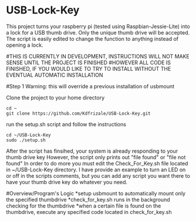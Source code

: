 # USB-Lock-Key
This project turns your raspberry pi (tested using Raspbian-Jessie-Lite) into a lock for a USB thumb drive.  Only the unique thumb drive will be accepted.  The script is easily edited to change the function to anything instead of opening a lock.  

#THIS IS CURRENTLY IN DEVELOPMENT, INSTRUCTIONS WILL NOT MAKE SENSE UNTIL THE PROJECT IS FINISHED
#HOWEVER ALL CODE IS FINISHED, IF YOU WOULD LIKE TO TRY TO INSTALL WITHOUT THE EVENTUAL AUTOMATIC INSTALLATION

#Step 1
Warning: this will override a previous installation of usbmount

Clone the project to your home directory

```
cd ~
git clone https://github.com/Kdfrizale/USB-Lock-Key.git
```

run the setup.sh script and follow the instructions
```
cd ~/USB-Lock-Key
sudo ./setup.sh 
```

After the script has finsihed, your system is already responding to your thumb drive key
However, the script only prints out "file found" or "file not found"
In order to do more you must edit the Check_For_Key.sh file located in ~/USB-Lock-Key directory.
I have provide an example to turn an LED on or off in the scripts comments, but you can add any script
you want there to have your thumb drive key do whatever you need. 

#Overview/Program's Logic
*setup usbmount to automatically mount only the specified thumbdrive
*check_for_key.sh runs in the background checking for the thumbdrive
*when a certain file is found on the thumbdrive, execute any specified code located in check_for_key.sh

